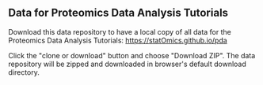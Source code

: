 Data for Proteomics Data Analysis Tutorials
----------------------

Download this data repository to have a local copy of all data for the Proteomics Data Analysis Tutorials: https://statOmics.github.io/pda

Click the "clone or download" button and choose "Download ZIP".
The data repository will be zipped and downloaded in browser's default download directory.
